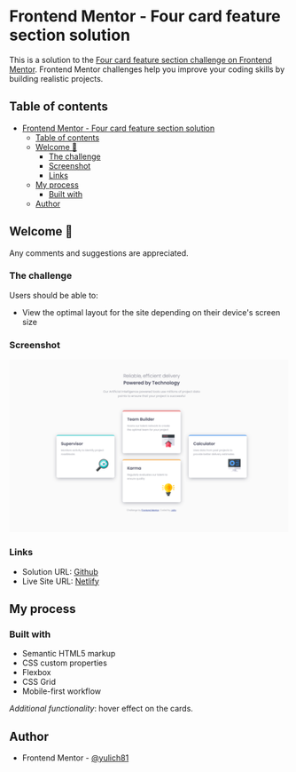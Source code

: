 # Frontend Mentor - Four card feature section solution

This is a solution to the [Four card feature section challenge on Frontend Mentor](https://www.frontendmentor.io/challenges/four-card-feature-section-weK1eFYK). Frontend Mentor challenges help you improve your coding skills by building realistic projects. 

## Table of contents

- [Frontend Mentor - Four card feature section solution](#frontend-mentor---four-card-feature-section-solution)
  - [Table of contents](#table-of-contents)
  - [Welcome 👋](#welcome-)
    - [The challenge](#the-challenge)
    - [Screenshot](#screenshot)
    - [Links](#links)
  - [My process](#my-process)
    - [Built with](#built-with)
  - [Author](#author)

## Welcome 👋

Any comments and suggestions are appreciated.

### The challenge

Users should be able to:

- View the optimal layout for the site depending on their device's screen size

### Screenshot

![](./screenshots/desktop-view.png)


### Links

- Solution URL: [Github](https://github.com/yulich81/four-card-feature-section-master)
- Live Site URL: [Netlify](https://candid-empanada-8bb303.netlify.app/)

## My process

### Built with

- Semantic HTML5 markup
- CSS custom properties
- Flexbox
- CSS Grid
- Mobile-first workflow

*Additional functionality*: hover effect on the cards.


## Author

- Frontend Mentor - [@yulich81](https://www.frontendmentor.io/profile/yulich81)
